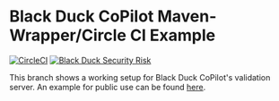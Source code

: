 # Black Duck CoPilot Maven-Wrapper/Circle CI Example


[![CircleCI](https://img.shields.io/circleci/project/github/BlackDuckCoPilot/example-mvnw-circle/validation.svg)](https://circleci.com/gh/BlackDuckCoPilot/example-mvnw-circle) [![Black Duck Security Risk](https://copilot-valid.blackducksoftware.com/github/groups/BlackDuckCoPilot/locations/example-mvnw-circle/public/results/branches/validation/badge-risk.svg)](https://copilot-valid.blackducksoftware.com/github/groups/BlackDuckCoPilot/locations/example-mvnw-circle/public/results/branches/validation)

This branch shows a working setup for Black Duck CoPilot's validation server.
An example for public use can be found [here](https://github.com/BlackDuckCoPilot/example-mvnw-circle).
